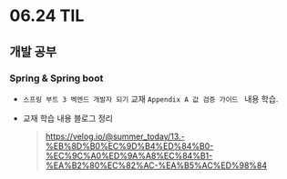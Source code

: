 <h1> 06.24 TIL </h1>

## 개발 공부
###  Spring & Spring boot
  
  - `스프링 부트 3 벡엔드 개발자 되기` 교재 `Appendix A 값 검증 가이드 ` 내용 학습.

  - 교재 학습 내용 블로그 정리 
    > https://velog.io/@summer_today/13.-%EB%8D%B0%EC%9D%B4%ED%84%B0-%EC%9C%A0%ED%9A%A8%EC%84%B1-%EA%B2%80%EC%82%AC-%EA%B5%AC%ED%98%84


  

